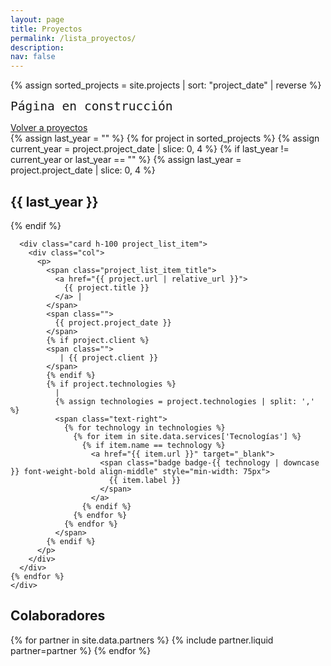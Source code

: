 ```yaml
---
layout: page
title: Proyectos
permalink: /lista_proyectos/
description:
nav: false
---
```


{% assign sorted_projects = site.projects | sort: "project_date" | reverse %}

<!-- pages/projects.md -->
<div class="projects">

<code style="font-size: 1.4em">Página en construcción</code>

  <div class="row projects-intro">
    <div class="col text-right">
      <a href="/proyectos/"><i class="fa-solid fa-chevron-left"></i> Volver a proyectos</a>
    </div>
  </div>

  <!-- Generate list items for each project -->

  <div class="container">
    <div class="row row-cols-1 row-cols-md-1">
    {% assign last_year = "" %}
    {% for project in sorted_projects %}
      {% assign current_year = project.project_date | slice: 0, 4 %}
      {% if last_year != current_year or last_year == "" %}
        {% assign last_year = project.project_date | slice: 0, 4 %}
        <h2>{{ last_year }}</h2>
      {% endif %}

      <div class="card h-100 project_list_item">
        <div class="col">
          <p>
            <span class="project_list_item_title">
              <a href="{{ project.url | relative_url }}">
                {{ project.title }}
              </a> |
            </span>
            <span class="">
              {{ project.project_date }}
            </span>
            {% if project.client %}
            <span class="">
               | {{ project.client }}
            </span>
            {% endif %}
            {% if project.technologies %}
              |
              {% assign technologies = project.technologies | split: ',' %}
              <span class="text-right">
                {% for technology in technologies %}
                  {% for item in site.data.services['Tecnologías'] %}
                    {% if item.name == technology %}
                      <a href="{{ item.url }}" target="_blank">
                        <span class="badge badge-{{ technology | downcase  }} font-weight-bold align-middle" style="min-width: 75px">
                          {{ item.label }}
                        </span>
                      </a>
                    {% endif %}
                  {% endfor %}
                {% endfor %}
              </span>
            {% endif %}
          </p>
        </div>
      </div>
    {% endfor %}
    </div>

  </div>

</div>

<!-- Partners -->

<div class="projects">
  <h2 class="category">Colaboradores</h2>
  <div class="container">
    <div class="row row-cols-1 row-cols-md-5">
      {% for partner in site.data.partners %}
        {% include partner.liquid partner=partner %}
      {% endfor %}
    </div>
  </div>
</div>
